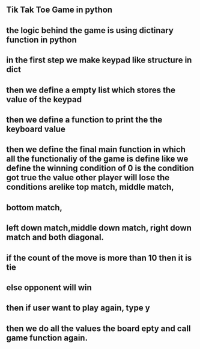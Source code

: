 ## Tik Tak Toe Game in python

## the logic behind the game is using dictinary function in python

##  in the first step we make keypad like structure in dict 
## then we define a empty list which stores the value of the keypad
## then we define a function to print the the keyboard value
## then we define the final main function in which all the functionaliy of the game is define like we define the winning condition of 0 is the condition got true the value other player will lose the conditions arelike top match, middle match,
## bottom match,
## left down match,middle down match, right down match and both diagonal.

## if the count of the move is more than 10 then it is tie

## else opponent will win

## then if user want to play again, type y

## then we do all the values the board epty and call game function again. 
